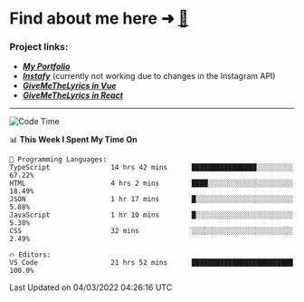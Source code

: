 # Find about me here ➜ [🧑](https://pauabella.dev)

### Project links:
- ***[My Portfolio](https://pauabella.dev)***
- ***[Instafy](https://instafy.me)*** (currently not working due to changes in the Instagram API)
- ***[GiveMeTheLyrics in Vue](https://lyrics.pauabella.dev)***
- ***[GiveMeTheLyrics in React](https://pauabella.dev/GiveMeTheLyrics)***

---
<!--START_SECTION:waka-->
![Code Time](http://img.shields.io/badge/Code%20Time-789%20hrs%208%20mins-blue)

📊 **This Week I Spent My Time On** 

```text
💬 Programming Languages: 
TypeScript               14 hrs 42 mins      ████████████████░░░░░░░░░   67.22% 
HTML                     4 hrs 2 mins        ████░░░░░░░░░░░░░░░░░░░░░   18.49% 
JSON                     1 hr 17 mins        █░░░░░░░░░░░░░░░░░░░░░░░░   5.88% 
JavaScript               1 hr 10 mins        █░░░░░░░░░░░░░░░░░░░░░░░░   5.38% 
CSS                      32 mins             ░░░░░░░░░░░░░░░░░░░░░░░░░   2.49%

🔥 Editors: 
VS Code                  21 hrs 52 mins      █████████████████████████   100.0%

```


 Last Updated on 04/03/2022 04:26:16 UTC
<!--END_SECTION:waka-->
